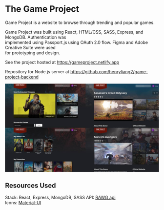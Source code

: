 # The Game Project

Game Project is a website to browse through trending and popular games. 

Game Project was built using React, HTML/CSS, SASS, Express, and MongoDB. Authentication was  
implemented using Passport.js using OAuth 2.0 flow. Figma and Adobe Creative Suite were used  
for prototyping and design.

See the project hosted at https://gameproject.netlify.app

Repository for Node.js server at https://github.com/henryliang2/game-project-backend

![demo](public/demo.jpg)

## Resources Used

Stack: React, Express, MongoDB, SASS
API: [RAWG api](https://api.rawg.io/docs/)  
Icons: [Material-UI](https://material-ui.com/)
